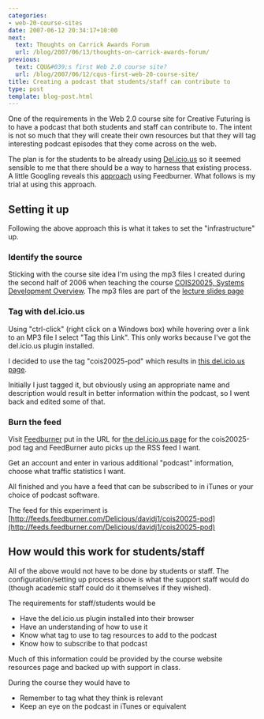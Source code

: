 ```yaml
---
categories:
- web-20-course-sites
date: 2007-06-12 20:34:17+10:00
next:
  text: Thoughts on Carrick Awards Forum
  url: /blog/2007/06/13/thoughts-on-carrick-awards-forum/
previous:
  text: CQU&#039;s first Web 2.0 course site?
  url: /blog/2007/06/12/cqus-first-web-20-course-site/
title: Creating a podcast that students/staff can contribute to
type: post
template: blog-post.html
---
```

One of the requirements in the Web 2.0 course site for Creative Futuring is to have a podcast that both students and staff can contribute to. The intent is not so much that they will create their own resources but that they will tag interesting podcast episodes that they come across on the web.

The plan is for the students to be already using [Del.icio.us](http://del.icio.us) so it seemed sensible to me that there should be a way to harness that existing process. A little Googling reveals this [approach](http://weblogg-ed.com/2005/delicious-and-podcasting/) using Feedburner. What follows is my trial at using this approach.

## Setting it up

Following the above approach this is what it takes to set the "infrastructure" up.

### Identify the source

Sticking with the course site idea I'm using the mp3 files I created during the second half of 2006 when teaching the course [COIS20025, Systems Development Overview](http://webfuse.cqu.edu.au/Courses/2006/T2/COIS20025/). The mp3 files are part of the [lecture slides page](http://webfuse.cqu.edu.au/Courses/2006/T2/COIS20025/Resources/Lecture_Slides/)

### Tag with del.icio.us

Using "ctrl-click" (right click on a Windows box) while hovering over a link to an MP3 file I select "Tag this Link". This only works because I've got the del.icio.us plugin installed.

I decided to use the tag "cois20025-pod" which results in [this del.icio.us page](http://del.icio.us/davidj1/cois20025-pod).

Initially I just tagged it, but obviously using an appropriate name and description would result in better information within the podcast, so I went back and edited some of that.

### Burn the feed

Visit [Feedburner](http://www.feedburner.com/) put in the URL for [the del.icio.us page](http://del.icio.us/davidj1/cois20025-pod) for the cois20025-pod tag and FeedBurner auto picks up the RSS feed I want.

Get an account and enter in various additional "podcast" information, choose what traffic statistics I want.

All finished and you have a feed that can be subscribed to in iTunes or your choice of podcast software.

The feed for this experiment is [http://feeds.feedburner.com/Delicious/davidj1/cois20025-pod](http://feeds.feedburner.com/Delicious/davidj1/cois20025-pod)

## How would this work for students/staff

All of the above would not have to be done by students or staff. The configuration/setting up process above is what the support staff would do (though academic staff could do it themselves if they wished).

The requirements for staff/students would be

- Have the del.icio.us plugin installed into their browser
- Have an understanding of how to use it
- Know what tag to use to tag resources to add to the podcast
- Know how to subscribe to that podcast

Much of this information could be provided by the course website resources page and backed up with support in class.

During the course they would have to

- Remember to tag what they think is relevant
- Keep an eye on the podcast in iTunes or equivalent